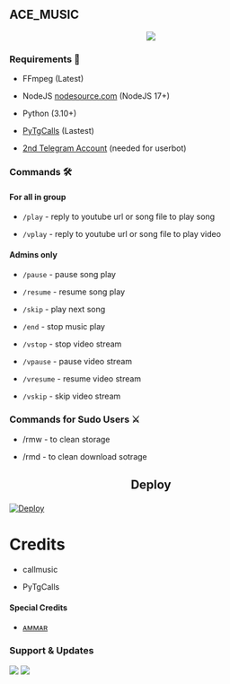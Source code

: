 <h2 align="centre">ACE_MUSIC</h2>

<p align="center">

  <img src="https://telegra.ph/file/ae42feb17d9b2fa8f6775.jpg">

</p>

<h3>Requirements 📝</h3>

- FFmpeg (Latest)

- NodeJS [nodesource.com](https://nodesource.com/) (NodeJS 17+)

- Python (3.10+)

- [PyTgCalls](https://github.com/pytgcalls/pytgcalls) (Lastest)

- [2nd Telegram Account](https://telegram.org/blog/themes-accounts#multiple-accounts) (needed for userbot)

### Commands 🛠

#### For all in group

- `/play` - reply to youtube url or song file to play song

- `/vplay` - reply to youtube url or song file to play video

#### Admins only

- `/pause` - pause song play

- `/resume` - resume song play

- `/skip` - play next song

- `/end` - stop music play

- `/vstop` - stop video stream

- `/vpause` - pause video stream

- `/vresume` - resume video stream

- `/vskip` - skip video stream

### Commands for Sudo Users ⚔️

- /rmw - to clean storage

- /rmd - to clean download sotrage

<h2 align="center">

   Deploy

</h2>

<p align="center">

 

[![Deploy](https://www.herokucdn.com/deploy/button.svg)](https://heroku.com/deploy?template=https://github.com/Ammar5002/musicc)



# Credits

- callmusic 

- PyTgCalls

#### Special Credits

- [ᴀᴍᴍᴀʀ](https://t.me/X_A_R3)

### Support & Updates 

<a href="https://t.me/SULTAN1_1B"><img src="https://img.shields.io/badge/Join-Group%20Support-red.svg?style=for-the-badge&logo=Telegram"></a> <a href="https://t.me/MR_X_N_2"><img src="https://img.shields.io/badge/Join-Updates%20Channel-white.svg?style=for-the-badge&logo=Telegram"></a>
